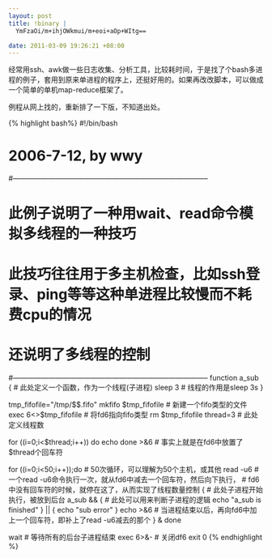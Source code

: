 ```yaml
--- 
layout: post
title: !binary |
  YmFzaOi/m+ihjOWkmui/m+eoi+aOp+WItg==

date: 2011-03-09 19:26:21 +08:00
---
```

经常用ssh、awk做一些日志收集、分析工具，比较耗时间，于是找了个bash多进程的例子，套用到原来单进程的程序上，还挺好用的。如果再改改脚本，可以做成一个简单的单机map-reduce框架了。

例程从网上找的，重新排了一下版，不知道出处。

{% highlight bash%}
#!/bin/bash
# 2006-7-12, by wwy
#———————————————————————————–
# 此例子说明了一种用wait、read命令模拟多线程的一种技巧
# 此技巧往往用于多主机检查，比如ssh登录、ping等等这种单进程比较慢而不耗费cpu的情况
# 还说明了多线程的控制
#———————————————————————————–
function a_sub { # 此处定义一个函数，作为一个线程(子进程)
    sleep 3 # 线程的作用是sleep 3s
}

tmp_fifofile="/tmp/$$.fifo"
mkfifo $tmp_fifofile      # 新建一个fifo类型的文件
exec 6<>$tmp_fifofile      # 将fd6指向fifo类型
rm $tmp_fifofile
thread=3 # 此处定义线程数

for ((i=0;i<$thread;i++))
do
    echo 
done >&6 # 事实上就是在fd6中放置了$thread个回车符

for ((i=0;i<50;i++));do # 50次循环，可以理解为50个主机，或其他
    read -u6
    # 一个read -u6命令执行一次，就从fd6中减去一个回车符，然后向下执行，
    # fd6中没有回车符的时候，就停在这了，从而实现了线程数量控制
    { # 此处子进程开始执行，被放到后台
        a_sub && { # 此处可以用来判断子进程的逻辑
            echo "a_sub is finished"
        } || {
            echo "sub error"
        }
        echo >&6 # 当进程结束以后，再向fd6中加上一个回车符，即补上了read -u6减去的那个
    } &
done

wait # 等待所有的后台子进程结束
exec 6>&- # 关闭df6
exit 0
{% endhighlight %}
